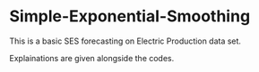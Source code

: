 # Simple-Exponential-Smoothing
This is a basic SES forecasting on Electric Production data set.

Explainations are given alongside the codes.
